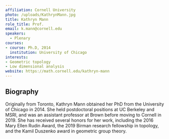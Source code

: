 ```yaml
---
affiliation: Cornell University
photo: /uploads/KathrynMann.jpg
title: Kathryn Mann
role_title: Prof.
email: k.mann@cornell.edu
speakers:
  - Plenary
courses:
- course: Ph.D, 2014
  institution: University of Chicago
interests:
- Geometric topology
- Low dimensional analysis
website: https://math.cornell.edu/kathryn-mann
---
```

## Biography
Originally from Toronto, Kathryn Mann obtained her PhD from the University of
Chicago in 2014.  She held postdoctoral positions at UC Berkeley and MSRI, and
was an assistant professor at Brown before moving to Cornell in 2019.  She has
received several honors for her work, including the 2016 Mary Ellen Rudin Award,
the 2019 Birman research fellowship in topology, and the Kamil Duszenko award in
geometric group theory. 


